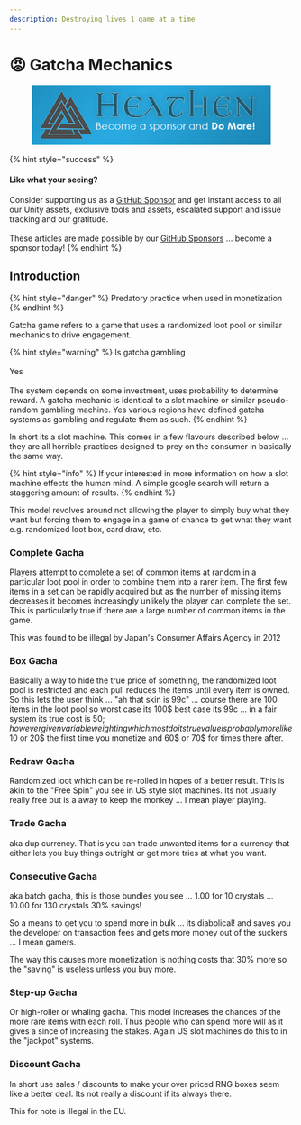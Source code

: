 ```yaml
---
description: Destroying lives 1 game at a time
---
```


# 😡 Gatcha Mechanics

<figure><img src="../../../../../.gitbook/assets/512x128 Sponsor Banner.png" alt="Become a sponsor and Do More"><figcaption></figcaption></figure>

{% hint style="success" %}
#### Like what your seeing?

Consider supporting us as a [GitHub Sponsor](../../../../../) and get instant access to all our Unity assets, exclusive tools and assets, escalated support and issue tracking and our gratitude.\
\
These articles are made possible by our [GitHub Sponsors](https://github.com/sponsors/heathen-engineering) ... become a sponsor today!
{% endhint %}

## Introduction

{% hint style="danger" %}
Predatory practice when used in monetization
{% endhint %}

Gatcha game refers to a game that uses a randomized loot pool or similar mechanics to drive engagement.&#x20;

{% hint style="warning" %}
Is gatcha gambling\
\
Yes\
\
The system depends on some investment, uses probability to determine reward. A gatcha mechanic is identical to a slot machine or similar pseudo-random gambling machine. Yes various regions have defined gatcha systems as gambling and regulate them as such.
{% endhint %}

In short its a slot machine. This comes in a few flavours described below … they are all horrible practices designed to prey on the consumer in basically the same way.&#x20;

{% hint style="info" %}
If your interested in more information on how a slot machine effects the human mind. A simple google search will return a staggering amount of results.
{% endhint %}

This model revolves around not allowing the player to simply buy what they want but forcing them to engage in a game of chance to get what they want e.g. randomized loot box, card draw, etc.

### Complete Gacha

Players attempt to complete a set of common items at random in a particular loot pool in order to combine them into a rarer item. The first few items in a set can be rapidly acquired but as the number of missing items decreases it becomes increasingly unlikely the player can complete the set. This is particularly true if there are a large number of common items in the game.

This was found to be illegal by Japan's Consumer Affairs Agency in 2012

### Box Gacha

Basically a way to hide the true price of something, the randomized loot pool is restricted and each pull reduces the items until every item is owned. So this lets the user think ... "ah that skin is 99c" ... course there are 100 items in the loot pool so worst case its 100$ best case its 99c ... in a fair system its true cost is 50$; however given variable weighting which most do its true value is probably more like 10$ or 20$ the first time you monetize and 60$ or 70$ for times there after.

### Redraw Gacha

Randomized loot which can be re-rolled in hopes of a better result. This is akin to the "Free Spin" you see in US style slot machines. Its not usually really free but is a away to keep the monkey ... I mean player playing.

### Trade Gacha

aka dup currency. That is you can trade unwanted items for a currency that either lets you buy things outright or get more tries at what you want.

### Consecutive Gacha

aka batch gacha, this is those bundles you see ... 1.00 for 10 crystals ... 10.00 for 130 crystals 30% savings!&#x20;

So a means to get you to spend more in bulk ... its diabolical! and saves you the developer on transaction fees and gets more money out of the suckers ... I mean gamers.

The way this causes more monetization is nothing costs that 30% more so the "saving" is useless unless you buy more.&#x20;

### Step-up Gacha

Or high-roller or whaling gacha. This model increases the chances of the more rare items with each roll. Thus people who can spend more will as it gives a since of increasing the stakes. Again US slot machines do this to in the "jackpot" systems.

### Discount Gacha

In short use sales / discounts to make your over priced RNG boxes seem like a better deal. Its not really a discount if its always there.

This for note is illegal in the EU.
